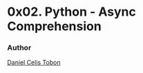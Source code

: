 # 0x02. Python - Async Comprehension

### Author

[Daniel Celis Tobon](https://github.com/danicelistobon)
